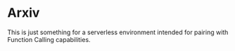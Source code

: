 # Arxiv

This is just something for a serverless environment intended for pairing with Function Calling capabilities.
